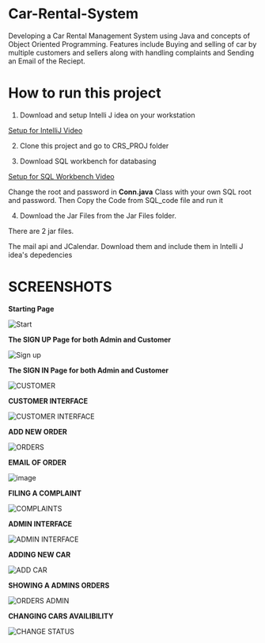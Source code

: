 # Car-Rental-System
Developing a Car Rental Management System using Java and concepts of Object Oriented Programming.
Features include Buying and selling of car by multiple customers and sellers along with handling complaints and Sending an Email of the Reciept.

# How to run this project
1) Download and setup Intelli J idea on your workstation
    
  [Setup for IntelliJ Video](https://www.youtube.com/watch?v=viNG3VVnzFE&pp=ygUXc2V0dXAgaW50ZWxsaWogZm9yIGphdmE%3D)

2) Clone this project and go to CRS_PROJ folder

3) Download SQL workbench for databasing

[Setup for SQL Workbench Video](https://www.youtube.com/watch?v=u96rVINbAUI&pp=ygUTc2V0dXAgc3Fsd29yayBiZW5jaA%3D%3D)

Change the root and password in **Conn.java** Class with your own SQL root and password.
Then Copy the Code from SQL_code file and run it 


4) Download the Jar Files from the Jar Files folder.
   
There are 2 jar files.

The mail api and JCalendar. Download them and include them in Intelli J idea's depedencies

# SCREENSHOTS



**Starting Page**


![Start](https://github.com/akramhassan117/Car-Rental-System/assets/138471434/a855d267-791f-4c1f-a95d-a763303285e3)



**The SIGN UP Page for both Admin and Customer**


![Sign up](https://github.com/akramhassan117/Car-Rental-System/assets/138471434/0cc9760c-8f36-4076-aee1-87c4ba5ab107)

**The SIGN IN Page for both Admin and Customer** 

![CUSTOMER](https://github.com/akramhassan117/Car-Rental-System/assets/138471434/06ed6c25-e6e7-40be-bf75-afaa8a75cf31)


**CUSTOMER INTERFACE**

![CUSTOMER INTERFACE](https://github.com/akramhassan117/Car-Rental-System/assets/138471434/0ea57c0d-8d1e-4d58-be56-cbd7bf086c6d)


**ADD NEW ORDER**


![ORDERS](https://github.com/akramhassan117/Car-Rental-System/assets/138471434/ba13ecce-0957-44a6-8d28-c56f7866d99f)


**EMAIL OF ORDER**


![image](https://github.com/akramhassan117/Car-Rental-System/assets/138471434/313252fa-c4e3-4d2d-a484-878dcfc0eeeb)




**FILING A COMPLAINT**


![COMPLAINTS](https://github.com/akramhassan117/Car-Rental-System/assets/138471434/23edc4d9-45af-4275-85e2-1aa538980ccd)



**ADMIN INTERFACE**


![ADMIN INTERFACE](https://github.com/akramhassan117/Car-Rental-System/assets/138471434/c6e9447e-44f4-410c-8fea-7d6872c95ab1)


**ADDING NEW CAR**


![ADD CAR](https://github.com/akramhassan117/Car-Rental-System/assets/138471434/58b9e5a8-98e8-45e0-a3ec-f331f45a0fbf)


**SHOWING A ADMINS ORDERS**


![ORDERS ADMIN](https://github.com/akramhassan117/Car-Rental-System/assets/138471434/809593ab-3217-468a-acb2-5f004732718a)



**CHANGING CARS AVAILIBILITY**


![CHANGE STATUS](https://github.com/akramhassan117/Car-Rental-System/assets/138471434/ecedf60c-89fc-4d1f-8dff-43c5d37faa19)




